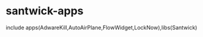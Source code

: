 santwick-apps
=============

include apps(AdwareKill,AutoAirPlane,FlowWidget,LockNow),libs(Santwick)